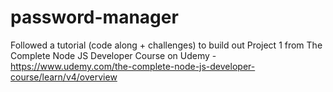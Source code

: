 # password-manager

Followed a tutorial (code along + challenges) to build out Project 1 from The Complete Node JS Developer Course on Udemy - https://www.udemy.com/the-complete-node-js-developer-course/learn/v4/overview
